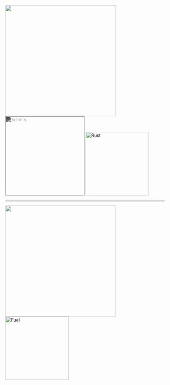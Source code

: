<div class="container">

<div class="col">
<img src="./images/sway_logo.jpg" width=350px class="circular--square"/>
</div>

<div class="col">
<img src="./images/solidity_logo.png" height=250px alt="Solidity" style="filter: invert(70%);"/>
<img src="./images/rust_logo.png" height=200px alt="Rust"/>
</div>

</div>

---

<div class="container">

<div class="col">
<img src="./images/sway_logo.jpg" width=350px class="circular--square"/>
</div>

<div class="col">
<img src="./images/fuel_logo.png" height=200px alt="Fuel"/>
</div>

</div>
